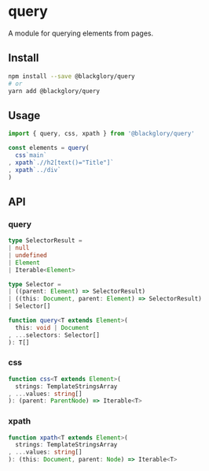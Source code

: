 # query

A module for querying elements from pages.

## Install

```sh
npm install --save @blackglory/query
# or
yarn add @blackglory/query
```

## Usage

```ts
import { query, css, xpath } from '@blackglory/query'

const elements = query(
  css`main`
, xpath`.//h2[text()="Title"]`
, xpath`../div`
)
```

## API

### query

```ts
type SelectorResult =
| null
| undefined
| Element
| Iterable<Element>

type Selector =
| ((parent: Element) => SelectorResult)
| ((this: Document, parent: Element) => SelectorResult)
| Selector[]

function query<T extends Element>(
  this: void | Document
, ...selectors: Selector[]
): T[]
```

### css

```ts
function css<T extends Element>(
  strings: TemplateStringsArray
, ...values: string[]
): (parent: ParentNode) => Iterable<T>
```

### xpath

```ts
function xpath<T extends Element>(
  strings: TemplateStringsArray
, ...values: string[]
): (this: Document, parent: Node) => Iterable<T>
```
